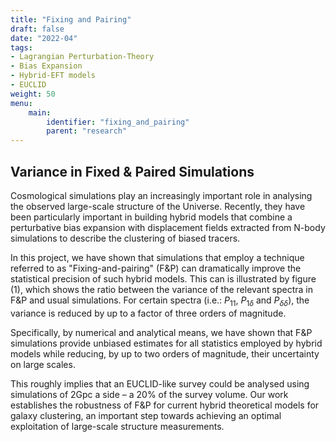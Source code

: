 ```yaml
---
title: "Fixing and Pairing"
draft: false
date: "2022-04"
tags: 
- Lagrangian Perturbation-Theory
- Bias Expansion
- Hybrid-EFT models 
- EUCLID
weight: 50
menu:
    main:
        identifier: "fixing_and_pairing"
        parent: "research"
---
```


## Variance in Fixed & Paired Simulations

Cosmological simulations play an increasingly important role in analysing the observed large-scale structure of the Universe.
Recently, they have been particularly important in building hybrid models that combine a perturbative bias expansion with displacement fields extracted from N-body simulations to describe the clustering of biased tracers.

In this project, we have shown that simulations that employ a technique referred to as "Fixing-and-pairing" (F&P) can dramatically improve the statistical precision of such hybrid models. This can is illustrated by figure (1), which shows the ratio between the variance of the relevant spectra in F&P and usual simulations. For certain spectra (i.e.: $P_{11}$, $P_{1\delta}$ and $P_{\delta\delta}$), the variance is reduced by up to a factor of three orders of magnitude. 

Specifically, by numerical and analytical means, we have shown that F&P simulations provide unbiased estimates for all statistics employed by hybrid models while reducing, by up to two orders of magnitude, their uncertainty on large scales. 

This roughly implies that an EUCLID-like survey could be analysed using simulations of 2Gpc a side – a 20% of the survey volume. Our work establishes the
robustness of F&P for current hybrid theoretical models for galaxy clustering, an important
step towards achieving an optimal exploitation of large-scale structure measurements.
